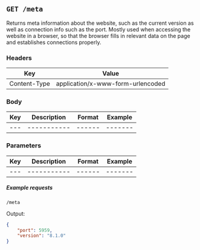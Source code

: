 ## `GET /meta`

Returns meta information about the website, such as the current version as well as connection info such as the port.
Mostly used when accessing the website in a browser, so that the browser fills in relevant data on the page and establishes connections properly.

### Headers

| Key          | Value                             |
| ------------ | --------------------------------- |
| Content-Type | application/x-www-form-urlencoded |

### Body

| Key | Description | Format | Example |
| --- | ----------- | ------ | ------- |
| --- | ----------- | ------ | ------- |

### Parameters

| Key | Description | Format | Example |
| --- | ----------- | ------ | ------- |
| --- | ----------- | ------ | ------- |

##### Example requests

`/meta`

Output:

```json
{
    "port": 5959,
    "version": "8.1.0"
}
```